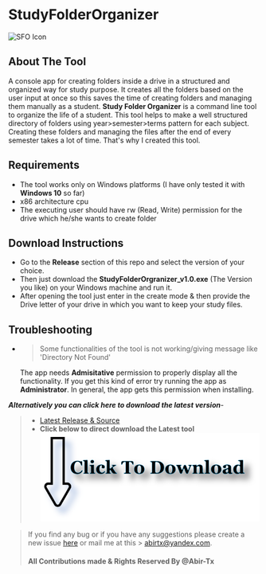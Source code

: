 # StudyFolderOrganizer

![SFO Icon](https://raw.githubusercontent.com/Abir-Tx/StudyFolderOrganizer/main/res/SFO_v2.ico)

## About The Tool 
A console app for creating folders inside a drive in a structured and organized way for study purpose. It creates all the folders based on the user input at once so this saves the time of creating folders and managing them manually as a student. **Study Folder Organizer** is a command line tool to organize the life of a student. This tool helps to make a well structured directory of folders using year>semester>terms pattern for each subject. Creating these folders and managing the files after the end of every semester takes a lot of time. That's why I created this tool.

## Requirements
- The tool works only on Windows platforms (I have only tested it with **Windows 10** so far)
- x86 architecture cpu
- The executing user should have rw (Read, Write) permission for the drive which he/she wants to create folder

## Download Instructions
* Go to the **Release** section of this repo and select the version of your choice.
* Then just download the **StudyFolderOrgranizer_v1.0.exe** (The Version you like) on your Windows machine and run it.
* After opening the tool just enter in the create mode & then provide the Drive letter of your drive in which you want to keep your study files.

## Troubleshooting
* > Some functionalities of the tool is not working/giving message like 'Directory Not Found'
    
    The app needs **Admisitative** permission to properly display all the functionality. If you get this kind of error try running the app as **Administrator**. In general, the app gets this permission when installing.

***Alternatively you can click here to download the latest version***-
> - [Latest Release & Source ](https://github.com/Abir-Tx/StudyFolderOrganizer/releases/latest)
> - **Click below to direct download the Latest tool**
> [![Download Now](https://github.com/Abir-Tx/StudyFolderOrganizer/blob/main/etc/SFO%20Readme%20Download%20Logo.png?raw=true)](https://github.com/Abir-Tx/StudyFolderOrganizer/releases/download/v1.0/StudyFolderOrgranizer_v1.0.exe)






> If you find any bug or if you have any suggestions please create a new issue [here](https://github.com/Abir-Tx/StudyFolderOrganizer/issues/new/choose) or mail me at this >
> <abirtx@yandex.com>.
> #### All Contributions made & Rights Reserved By @Abir-Tx 
